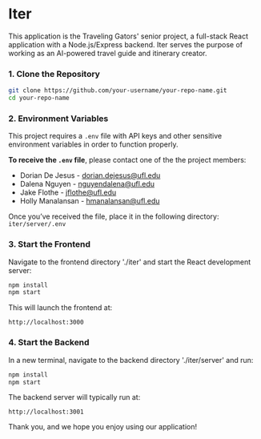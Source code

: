 # Iter

This application is the Traveling Gators' senior project, a full-stack React application with a Node.js/Express backend. Iter serves the purpose of working as an AI-powered travel guide and itinerary creator. 



### 1. Clone the Repository

```bash
git clone https://github.com/your-username/your-repo-name.git
cd your-repo-name
```



### 2. Environment Variables

This project requires a `.env` file with API keys and other sensitive environment variables in order to function properly.

**To receive the `.env` file**, please contact one of the the project members:
- Dorian De Jesus - dorian.dejesus@ufl.edu
- Dalena Nguyen - nguyendalena@ufl.edu
- Jake Flothe - jflothe@ufl.edu
- Holly Manalansan - hmanalansan@ufl.edu

Once you’ve received the file, place it in the following directory:
`iter/server/.env`



### 3. Start the Frontend

Navigate to the frontend directory './iter' and start the React development server:
```bash
npm install
npm start
```

This will launch the frontend at:
```
http://localhost:3000
```


### 4. Start the Backend

In a new terminal, navigate to the backend directory './iter/server' and run:
```bash
npm install
npm start
```

The backend server will typically run at:
```
http://localhost:3001
```

Thank you, and we hope you enjoy using our application!
